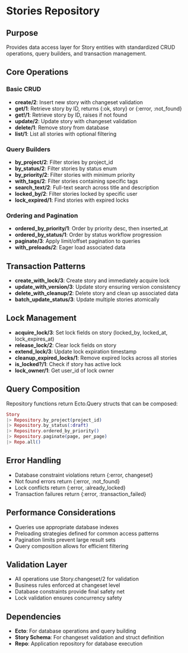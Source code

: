 # Stories Repository

## Purpose
Provides data access layer for Story entities with standardized CRUD operations, query builders, and transaction management.

## Core Operations

### Basic CRUD
- **create/2**: Insert new story with changeset validation
- **get/1**: Retrieve story by ID, returns {:ok, story} or {:error, :not_found}
- **get!/1**: Retrieve story by ID, raises if not found
- **update/2**: Update story with changeset validation
- **delete/1**: Remove story from database
- **list/1**: List all stories with optional filtering

### Query Builders
- **by_project/2**: Filter stories by project_id
- **by_status/2**: Filter stories by status enum
- **by_priority/2**: Filter stories with minimum priority
- **with_tags/2**: Filter stories containing specific tags
- **search_text/2**: Full-text search across title and description
- **locked_by/2**: Filter stories locked by specific user
- **lock_expired/1**: Find stories with expired locks

### Ordering and Pagination
- **ordered_by_priority/1**: Order by priority desc, then inserted_at
- **ordered_by_status/1**: Order by status workflow progression
- **paginate/3**: Apply limit/offset pagination to queries
- **with_preloads/2**: Eager load associated data

## Transaction Patterns
- **create_with_lock/3**: Create story and immediately acquire lock
- **update_with_version/3**: Update story ensuring version consistency
- **delete_with_cleanup/2**: Delete story and clean up associated data
- **batch_update_status/3**: Update multiple stories atomically

## Lock Management
- **acquire_lock/3**: Set lock fields on story (locked_by, locked_at, lock_expires_at)
- **release_lock/2**: Clear lock fields on story
- **extend_lock/3**: Update lock expiration timestamp
- **cleanup_expired_locks/1**: Remove expired locks across all stories
- **is_locked?/1**: Check if story has active lock
- **lock_owner/1**: Get user_id of lock owner

## Query Composition
Repository functions return Ecto.Query structs that can be composed:
```elixir
Story
|> Repository.by_project(project_id)
|> Repository.by_status(:draft)
|> Repository.ordered_by_priority()
|> Repository.paginate(page, per_page)
|> Repo.all()
```

## Error Handling
- Database constraint violations return {:error, changeset}
- Not found errors return {:error, :not_found}
- Lock conflicts return {:error, :already_locked}
- Transaction failures return {:error, :transaction_failed}

## Performance Considerations
- Queries use appropriate database indexes
- Preloading strategies defined for common access patterns
- Pagination limits prevent large result sets
- Query composition allows for efficient filtering

## Validation Layer
- All operations use Story.changeset/2 for validation
- Business rules enforced at changeset level
- Database constraints provide final safety net
- Lock validation ensures concurrency safety

## Dependencies
- **Ecto**: For database operations and query building
- **Story Schema**: For changeset validation and struct definition
- **Repo**: Application repository for database execution